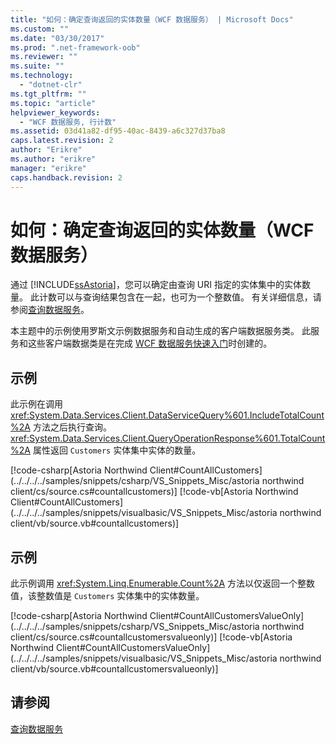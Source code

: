 ```yaml
---
title: "如何：确定查询返回的实体数量（WCF 数据服务） | Microsoft Docs"
ms.custom: ""
ms.date: "03/30/2017"
ms.prod: ".net-framework-oob"
ms.reviewer: ""
ms.suite: ""
ms.technology: 
  - "dotnet-clr"
ms.tgt_pltfrm: ""
ms.topic: "article"
helpviewer_keywords: 
  - "WCF 数据服务, 行计数"
ms.assetid: 03d41a82-df95-40ac-8439-a6c327d37ba8
caps.latest.revision: 2
author: "Erikre"
ms.author: "erikre"
manager: "erikre"
caps.handback.revision: 2
---
```

# 如何：确定查询返回的实体数量（WCF 数据服务）
通过 [!INCLUDE[ssAstoria](../../../../includes/ssastoria-md.md)]，您可以确定由查询 URI 指定的实体集中的实体数量。  此计数可以与查询结果包含在一起，也可为一个整数值。  有关详细信息，请参阅[查询数据服务](../../../../docs/framework/data/wcf/querying-the-data-service-wcf-data-services.md)。  
  
 本主题中的示例使用罗斯文示例数据服务和自动生成的客户端数据服务类。  此服务和这些客户端数据类是在完成 [WCF 数据服务快速入门](../../../../docs/framework/data/wcf/quickstart-wcf-data-services.md)时创建的。  
  
## 示例  
 此示例在调用 <xref:System.Data.Services.Client.DataServiceQuery%601.IncludeTotalCount%2A> 方法之后执行查询。  <xref:System.Data.Services.Client.QueryOperationResponse%601.TotalCount%2A> 属性返回 `Customers` 实体集中实体的数量。  
  
 [!code-csharp[Astoria Northwind Client#CountAllCustomers](../../../../samples/snippets/csharp/VS_Snippets_Misc/astoria northwind client/cs/source.cs#countallcustomers)]
 [!code-vb[Astoria Northwind Client#CountAllCustomers](../../../../samples/snippets/visualbasic/VS_Snippets_Misc/astoria northwind client/vb/source.vb#countallcustomers)]  
  
## 示例  
 此示例调用 <xref:System.Linq.Enumerable.Count%2A> 方法以仅返回一个整数值，该整数值是 `Customers` 实体集中的实体数量。  
  
 [!code-csharp[Astoria Northwind Client#CountAllCustomersValueOnly](../../../../samples/snippets/csharp/VS_Snippets_Misc/astoria northwind client/cs/source.cs#countallcustomersvalueonly)]
 [!code-vb[Astoria Northwind Client#CountAllCustomersValueOnly](../../../../samples/snippets/visualbasic/VS_Snippets_Misc/astoria northwind client/vb/source.vb#countallcustomersvalueonly)]  
  
## 请参阅  
 [查询数据服务](../../../../docs/framework/data/wcf/querying-the-data-service-wcf-data-services.md)